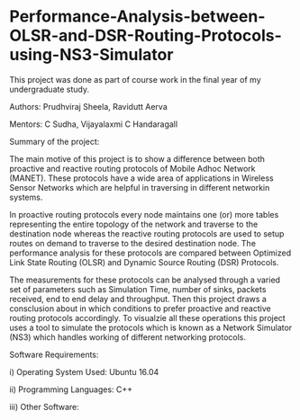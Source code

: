 # Performance-Analysis-between-OLSR-and-DSR-Routing-Protocols-using-NS3-Simulator

This project was done as part of course work in the final year of my undergraduate study.

Authors: Prudhviraj Sheela, Ravidutt Aerva

Mentors: C Sudha, Vijayalaxmi C Handaragall

Summary of the project:

The main motive of this project is to show a difference between both proactive and reactive routing protocols of Mobile Adhoc Network (MANET). These protocols have a wide area of applications in Wireless Sensor Networks which are helpful in traversing in different networkin systems.

In proactive routing protocols every node maintains one (or) more tables representing the entire topology of the network and traverse to the destination node whereas the reactive routing protocols are used to setup routes on demand to traverse to the desired destination node. The performance analysis for these protocols are compared between Optimized Link State Routing (OLSR) and Dynamic Source Routing (DSR) Protocols.

The measurements for these protocols can be analysed through a varied set of parameters such as Simulation Time, number of sinks, packets received, end to end delay and throughput. Then this project draws a consclusion about in which conditions to prefer proactive and reactive routing protocols accordingly. To visualzie all these operations this project uses a tool to simulate the protocols which is known as a Network Simulator (NS3) which handles working of different networking protocols.

Software Requirements:

i) Operating System Used: Ubuntu 16.04

ii) Programming Languages: C++

iii) Other Software:
